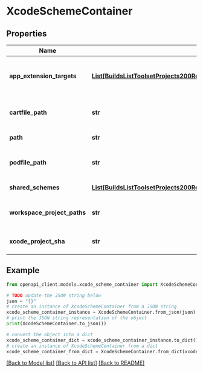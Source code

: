 # XcodeSchemeContainer


## Properties

Name | Type | Description | Notes
------------ | ------------- | ------------- | -------------
**app_extension_targets** | [**List[BuildsListToolsetProjects200ResponseXcodeXcodeSchemeContainersInnerAppExtensionTargetsInner]**](BuildsListToolsetProjects200ResponseXcodeXcodeSchemeContainersInnerAppExtensionTargetsInner.md) | Information regarding project app extensions, if present | [optional] 
**cartfile_path** | **str** | Path to Carthage file, if present | [optional] 
**path** | **str** | Path to project | 
**podfile_path** | **str** | Path to CocoaPods file, if present | [optional] 
**shared_schemes** | [**List[BuildsListToolsetProjects200ResponseXcodeXcodeSchemeContainersInnerSharedSchemesInner]**](BuildsListToolsetProjects200ResponseXcodeXcodeSchemeContainersInnerSharedSchemesInner.md) | Project schemes | 
**workspace_project_paths** | **str** | Related projects paths for xcworkspace | [optional] 
**xcode_project_sha** | **str** | repo object Id of the pbxproject | [optional] 

## Example

```python
from openapi_client.models.xcode_scheme_container import XcodeSchemeContainer

# TODO update the JSON string below
json = "{}"
# create an instance of XcodeSchemeContainer from a JSON string
xcode_scheme_container_instance = XcodeSchemeContainer.from_json(json)
# print the JSON string representation of the object
print(XcodeSchemeContainer.to_json())

# convert the object into a dict
xcode_scheme_container_dict = xcode_scheme_container_instance.to_dict()
# create an instance of XcodeSchemeContainer from a dict
xcode_scheme_container_from_dict = XcodeSchemeContainer.from_dict(xcode_scheme_container_dict)
```
[[Back to Model list]](../README.md#documentation-for-models) [[Back to API list]](../README.md#documentation-for-api-endpoints) [[Back to README]](../README.md)


